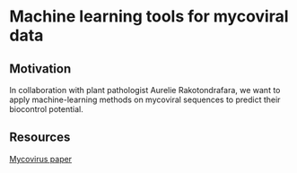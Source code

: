 # Machine learning tools for mycoviral data

## Motivation
In collaboration with plant pathologist Aurelie Rakotondrafara, we want to apply machine-learning methods on mycoviral sequences to predict their biocontrol potential.

## Resources

[Mycovirus paper](https://apsjournals.apsnet.org/doi/10.1094/PHYTO-05-19-0166-RVW)